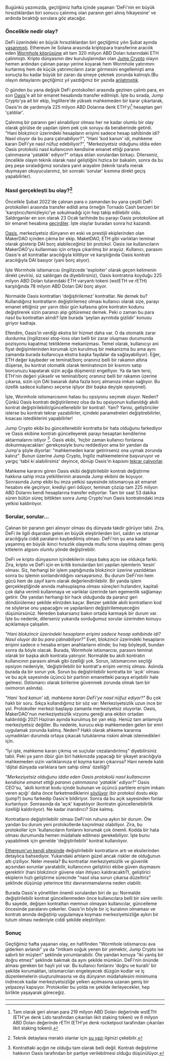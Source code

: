 Bugünkü yazımızda, geçtiğimiz hafta içinde yaşanan 'DeFi'nin en büyük hırsızlıklardan biri sonucu çalınmış olan paranın geri alınış hikayesine' ve ardında bıraktığı sorulara göz atacağız. 

### Öncelikle nedir olay?
DeFi üzerindeki en büyük hırsızlıklardan biri geçtiğimiz yılın Şubat ayında [yaşanmıştı](/genel/2022/03/11/defide-kopru-kazasi.html). Ethereum ile Solana arasında kriptopara transferine aracılık eden [Wormhole köprüsüne](https://www.portalbridge.com/#/transfer) ait tam 320 milyon ABD Doları tutarındaki ETH çalınmıştı.  Kripto dünyasının dev kuruluşlarından olan [Jump Crypto](https://jumpcrypto.com/) olayın hemen ardından çalınan parayı yerine koyarak hem Wormhole yatırımını kurtarmış hem de küçük yatırımcıların zarar görmesini engellemişti ama sonuçta bu kadar büyük bir zararı da sineye çekmek zorunda kalmıştı.(Bu olayın detaylarını geçtiğimiz yıl yazdığımız bir yazıda [anlatmıştık](/genel/2022/03/11/defide-kopru-kazasi.html). 

O günden bu yana değişik DeFi protokolleri arasında gezinen çalıntı para, en son [Oasis](https://oasis.app/)'e ait bir emanet hesabında transfer edilmişti. İşte bu sırada, Jump Crypto'ya ait bir ekip, İngilitere'de yüksek mahkemeden bir karar çıkartarak, Oasis'in de yardımıyla 225 milyon ABD Dolarına denk ETH'yi[^1] hesaptan geri 'çaldılar'.

Çalınmış bir paranın geri alınabiliyor olması her ne kadar olumlu bir olay olarak görülse de yapılan işlem pek çok soruyu da beraberinde getirdi. "Hani blokzincir üzerindeki hesapların erişimi sadece hesap sahibinde idi? Nasıl oluyor da bu para çalınabiliyor?",  "Hani 'kod kanun' idi, mahkeme kararı DeFi'ye nasıl nüfuz edebiliyor?", "Merkeziyetsiz olduğunu iddia eden Oasis protokolü nasıl kullanıcının kendisine emanet ettiği paranın çalınmasına 'yataklık' ediyor?" ortaya atılan sorulardan birkaçı. Dilerseniz, öncelikle olayın teknik olarak nasıl geliştiğini hızlıca bir bakalım, sonra da bu peş peşe sıraladığımız sorulara yanıt arayalım (teknik tarafa merak duymayan okuyucularımız, bir sonraki 'sorular' kısmına direkt geçiş yapabilirler).

### Nasıl gerçekleşti bu olay?[^2]
Öncelikle Şubat 2022'de çalınan para o zamandan bu yana çeşitli DeFi protokolleri arasında transfer edildi ama örneğin Tornado Cash benzeri bir 'karıştırıcı/temizleyici'ye sokulmadığı için hep takip edilebilir oldu. Saldırganlar en son olarak 23 Ocak tarihinde bu parayı Oasis protokolüne ait bir emanet hesabına [geçirdiler](https://etherscan.io/tx/0x5b7a789deafa61792c62e17f2b18e8a76ca995b77853ba54d20d755a98120a5b). İşte olaylar buradan sonra hız kazandı. 

[Oasis](https://oasis.app/), merkeziyetsiz dünyanın en eski ve prestijli ekiplerinden olan MakerDAO içinden çıkma bir ekip. MaketDAO, ETH gibi varlıkları teminat olarak gösterip DAI borç alabileceğiniz bir protokol. Oasis ise kullanıcıların MakerDAO'yu kullanması için ortaya çıkarılmış bir arayüz. Kullanıcı, parasını Oasis'e ait kontratlar aracılığıyla kilitliyor ve karşılığında Oasis kontratı aracılığıyla DAI basıyor (yani borç alıyor).

İşte Wormhole istismarcısı (ingilizcede 'exploiter' olarak geçen kelimenin direkt çevirisi, siz saldırgan da diyebilirsiniz), Oasis kontratına koyduğu 225 milyon ABD Doları tutarındaki ETH varyantı tokeni (wstETH ve rETH) karşılığında 78 milyon ABD Doları DAI borç alıyor. 

Normalde Oasis kontratları 'değiştirilemez' kontratlar. Ne demek bu? Kullandığınız kontratların değiştirilemez olması kullanıcı olarak size, parayı emanet ettiğiniz yer yarın öbür gün kafasına göre kontratın kodunu değiştirerek sizin paranızı alıp götüremez demek. Peki o zaman bu para nasıl bu kontrattan alındı? İşte burada 'şeytan ayrıntıda gizlidir' konusu giriyor kadraja. 

Efendim, Oasis'in verdiği ekstra bir hizmet daha var. O da otomatik zarar durdurma (ingilizcesi stop-loss olan belli bir zarar oluşması durumunda pozisyonu kapatma)  tektikleme mekanizması. Temel olarak, kullanıcıyı ani fiyat değişimlerinden korumak için kurulmuş bir mekanizma bu ama aynı zamanda burada kullanıcıya ekstra başka faydalar da sağlayabiliyor). Eğer, ETH değer kaybeder ve teminat/borç oranınız belli bir rakamın altına düşerse, bu kontrat otomatik olarak teminatınızın bir kısımını satıp borcunuzu kapatarak sizin açığa düşmenizi engelliyor. Ya da tam tersi, ETH'nin değeri yükselir ve teminat/borç oranınız belli bir rakamın üzerine çıkarsa, sizin için DAI basarak daha fazla borç almanıza imkan sağlıyor. Bu özellik sadece kullanıcı seçerse işliyor (bir başka deyişle opsiyonel). 

İşte, Wormhole istismarcısının hatası bu opsiyonu seçmek oluyor. Neden? Çünkü Oasis kontratı değiştirilemez olsa da bu opsiyonun kullanıldığı akıllı kontrat değiştirilebilir/güncellenebilir bir kontrat!. Yani? Yanisi, geliştiriciler isterse bu kontratı tekrar yazabilirler, içindeki parametreleri değiştirebilirler, kısacası istediklerini yapabilirler!

Jump Crypto ekibi bu güncellenebilir kontratta bir hata olduğunu farkediyor ve Oasis ekibine kontratı güncelleyerek parayı hesaptan kendilerine aktarmalarını istiyor [^3]. Oasis ekibi, 'hiçbir zaman kullanıcı fonlarına dokunmayacakları' gerekçesiyle bunu reddediyor ama bir yandan da Jump'a şöyle diyorlar: "mahkemeden karar getirirseniz ona uymak zorunda kalırız". Bunun üzerine Jump Crypto, İngiliz mahkemelerine başvuruyor ve yargıç 'tabii ki alabilirsiniz' deyince, dönüp Oasis'in kapısını [tekrar çalıyorlar](https://cointelegraph.com/news/jump-crypto-oasis-app-counter-exploits-wormhole-hacker-for-225m). 

Mahkeme kararını gören Oasis ekibi değiştirilebilir kontratı değiştirme hakkına sahip imza yetkililerinin arasında Jump ekibini de koyuyor. Sonrasında Jump ekibi bu imza yetkisi sayesinde istismarcıya ait emanet hesabını ele geçiriyor, krediyi geri ödüyor, teminatı çözüp tam 225 milyon ABD Dolarını kendi hesaplarına transfer ediyorlar.  Tam bir saat 53 dakika süren bütün süreç bittikten sonra Jump Crypto'nun Oasis kontratındaki imza yetkisi kaldırılıyor.

### Sorular, sorular... 

Çalınan bir paranın geri alınıyor olması dış dünyada takdir görüyor tabii. Zira, DeFi ile ilgili dışarıdan gelen en büyük eleştirilerden biri, saldırı ve istismar aracılığıyla ciddi paraların kaybedilmiş olması. DeFi'nin şu ana kadar yaşanmış en büyük ikinci hırsızlık olayında mutlu sona ulaşılmış olması geniş kitlelerin algısını olumlu yönde değiştirebilir.

DeFi ve kripto dünyasının içindekilerin olaya bakış açısı ise oldukça farklı. Zira, kripto ve DeFi için en kritik konulardan biri yapılan işlemlerin 'kesin' olması. Siz, herhangi bir işlem yaptığınızda blokzincir üzerine yazıldıktan sonra bu işlemin sonlandırıldığını varsayarsınız. Bu durum DeFi'nin hem gücü hem de zayıf karnı olarak değerlendirilebilir. Bir yanda işlem gerçekleştiğinde anında mahsuplaşma olması süreçleri hızlandırır, kapitali çok daha verimli kullanmaya ve varlıklar üzerinde tam egemenlik sağlamayı getirir. Öte yandan herhangi bir hack olduğunda da paranız geri döndürülemez şekilde elinizden kaçar. Benzer şekilde akıllı kontratların kod ne söylerse onu yapacağını ve yapılanların değiştirilemeyeceğini düşünürsünüz. Nereden bakarsanız bakın ortada karmaşık bir durum var. İşte bu nedenle, dilerseniz yukarıda sorduğumuz sorular üzerinden konuyu açıklamaya çalışalım. 

*"Hani blokzincir üzerindeki hesapların erişimi sadece hesap sahibinde idi? Nasıl oluyor da bu para çalınabiliyor?"*
Evet, blokzincir üzerindeki hesapların erişimi sadece o hesaba erişen anahtarların elinde; bu hep böyleydi, bundan sonra da böyle olacak. Burada, Wormhole istismarcısı, parasını teminat olarak bir başka akıllı kontrata yatırıyor. Normalde bu akıllı kontratın kullanıcının parasını almak gibi özelliği yok. Sorun, istismarcının seçtiği opsiyon nedeniyle, 'değiştirilebilir bir kontrat'a erişim vermiş olması. Aslında burada da bir sorun yok. Sorun bu değiştirilebilir kontratta bir 'açık' olması ve bu açık sayesinde üçüncü bir partinin emanetteki paraya erişebilir hale gelmesi. (İstismarcı olarak birilerine güvenmek zorunda olmak tam bir oximoron aslında).

*"Hani 'kod kanun' idi, mahkeme kararı DeFi'ye nasıl nüfuz ediyor?"*
Bu çok haklı bir soru. Sıkça kullandığımız bir söz var: Merkeziyetsizlik uzun ince bir yol. Protokoller merkezi başlayıp zamanla merkeziyetsiz oluyorlar. Oasis, MakerDAO'nun merkeziyetsizlik vizyonu gereği ana ekibin ortadan kaldırıldığı 2021 Haziran ayında kurulmuş bir yan ekip. Henüz tam anlamıyla merkeziyetsiz değiller. Bu nedenle, kurucu ekip mahkemeden gelen bir emri uygulamak zorunda kalmış. Neden? Haklı olarak ahkeme kararına uymadıkları durumda ortaya çıkacak tutuklanma riskini almak istemedikleri için. 

"İyi işte, mahkeme kararı çıkmış ve suçlular cezalandırılmış" diyebilirsiniz tabii. Peki ya yarın öbür gün biri hakkınızda yapacağı bir şikayet aracılığıyla mahkemeden sizin varlıklarınıza el koyma kararı çıkarırsa? Hani nerede kaldı 'dijital dünyada varlıklara tam sahip olma' özelliği?

*"Merkeziyetsiz olduğunu iddia eden Oasis protokolü nasıl kullanıcının kendisine emanet ettiği paranın çalınmasına 'yataklık' ediyor?"*
Oasis CEO'su, 'akıllı kontrat kodu içinde bulıunan ve üçüncü partilere erişim imkanı veren açığı' daha önce farketmediklerini [söylüyor](https://thedefiant.io/oasis-rugs-the-rugger-but-how/) (bir protokol dostu ekip (jump?) bunu farkedip Oasis'e bildiriyor. Sonra da bu açık sayesinden fonlar kurtarılıyor. Sonrasında da 'açık' kapatılıyor (kontratın güncellenebilirlik özelliği kaldırılıyor). Ne kadar inandırıcı? Size kalmış. 

Kontratların değiştirilebilir olması DeFi'nin ruhuna aykırı bir durum. Öte yandan bu durum yeni protokollerde kaçınılmaz olabiliyor. Zira, bu protokoller için 'kullanıcıların fonlarını korumak çok önemli. Kodda bir hata olması durumunda hemen müdahale edilmesi gerekebiliyor. İşte bunu yapabilmek için genelde 'değiştirilebilir' kontrat kullanılıyor.

[Ethereum'un kendi sitesinde](https://ethereum.org/en/developers/docs/smart-contracts/upgrading/#proxy-patterns) değiştirilebilir kontratların artı ve eksilerinden detaylıca bahsediyor. Yukarıdaki artıların güzel ancak riskler de olduğunun altı çiziliyor. Neler mesela? Bu kontratlar merkeziyetsizlik ve güvenlik açısından sorunlar yaratabilir, kullanıcının geliştirici ekibe güven duymasını gerektirir (hani blokzincir güvene olan ihtiyacı kaldıracaktı?), geliştirici ekiplerin hızlı geliştirme sürecinde "nasıl olsa sorun çıkarsa düzeltiriz" şeklinde düşünüp yeterince titiz davranmamalarına neden olabilir.

Burada Oasis'e yöneltilen önemli sorulardan biri de şu: Normalde değiştirilebilir kontrat güncellenmeden önce kullanıcılara belli bir süre verilir. Bu sayede, değişen kontrattan memnun olmayan kullanıcılar, güncelleme öncesinde paralarını çekerler.  Oasis'in böyle bir iç kuralının olmaması ve kontratı anında değiştirip uygulamaya koyması merkeziyetsizliğe aykırı bir tutum olması nedeniyle ciddi şekilde eleştiriliyor.

### Sonuç 
Geçtiğimiz hafta yaşanan olay, en hafifinden "Wormhole istismarcısı ava giderken avlandı" ya da "intikam soğuk yenen bir yemektir, Jump Crypto ise sabırlı bir müşteri" şeklinde yorumlanabilir. Öte yandan konuya "iki yanlış bir doğru etmez" şeklinde bakmak da aynı şekilde mümkün. DeFi'nin önünde alması gereken bir hayli yol var. Bu kullanıcı fonlarını 'doğru ve kurallı' bir şekilde korumaktan, istismarcıları engeleyecek düzgün kodlar ve iç düzenlemelerin oluşturulmasına ve dış dünyanın müdahalesini minimuma indirecek kadar merkeziyetsizliğe yelken açılmasına uzanan geniş bir yelpazeyi kapsıyor. Protokoller bu yolda ne şekilde ilerleyecekler, hep birlikte yaşayarak göreceğiz. 

---


[^1]: Tam olarak geri alınan para 219 milyon ABD Doları değerinde wstETH (ETH'ye denk Lido tarafından çıkarılan likit staking tokeni) ve 6 milyon ABD Doları değerinde rETH (ETH'ye denk rocketpool tarafından çıkarılan likit staking tokeni). 

[^2]: Teknik detaylara meraklı olanlar için [şu yazı](https://www.blockworksresearch.com/research/we-do-a-little-counter-exploit) ilginizi çekebilir.  

[^3]: Kontrattaki açığın ne olduğu tam olarak belli değil. Kontratı değiştirme hakkının Oasis tarafından bir partiye verilebilmesi olduğu düşünülüyor. 
